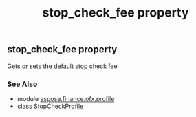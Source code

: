 ﻿---
title: stop_check_fee property
second_title: Aspose.Finance for Python via .NET API References
description: 
type: docs
weight: 70
url: /python-net/aspose.finance.ofx.profile/stopcheckprofile/stop_check_fee/
is_root: false
---

## stop_check_fee property


Gets or sets the default stop check fee

### See Also
* module [aspose.finance.ofx.profile](../../)
* class [StopCheckProfile](/finance/python-net/aspose.finance.ofx.profile/stopcheckprofile)

